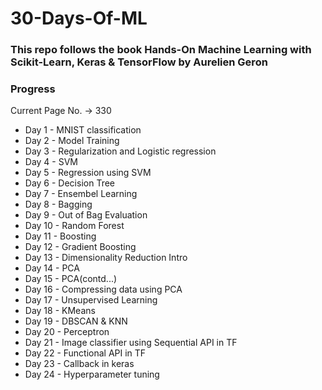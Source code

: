 # 30-Days-Of-ML

### <b>This repo follows the book Hands-On Machine Learning with Scikit-Learn, Keras & TensorFlow by Aurelien Geron</b>

### Progress
Current Page No. -> 330

- Day 1 - MNIST classification
- Day 2 - Model Training
- Day 3 - Regularization and Logistic regression
- Day 4 - SVM
- Day 5 - Regression using SVM
- Day 6 - Decision Tree
- Day 7 - Ensembel Learning
- Day 8 - Bagging
- Day 9 - Out of Bag Evaluation
- Day 10 - Random Forest
- Day 11 - Boosting
- Day 12 - Gradient Boosting
- Day 13 - Dimensionality Reduction Intro
- Day 14 - PCA
- Day 15 - PCA(contd...)
- Day 16 - Compressing data using PCA
- Day 17 - Unsupervised Learning
- Day 18 - KMeans 
- Day 19 - DBSCAN & KNN  
- Day 20 - Perceptron 
- Day 21 - Image classifier using Sequential API in TF 
- Day 22 - Functional API in TF 
- Day 23 - Callback in keras 
- Day 24 - Hyperparameter tuning 
